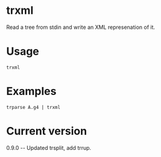 # trxml

Read a tree from stdin and write an XML represenation of it.

# Usage

    trxml

# Examples

    trparse A.g4 | trxml

# Current version

0.9.0 -- Updated trsplit, add trrup.

